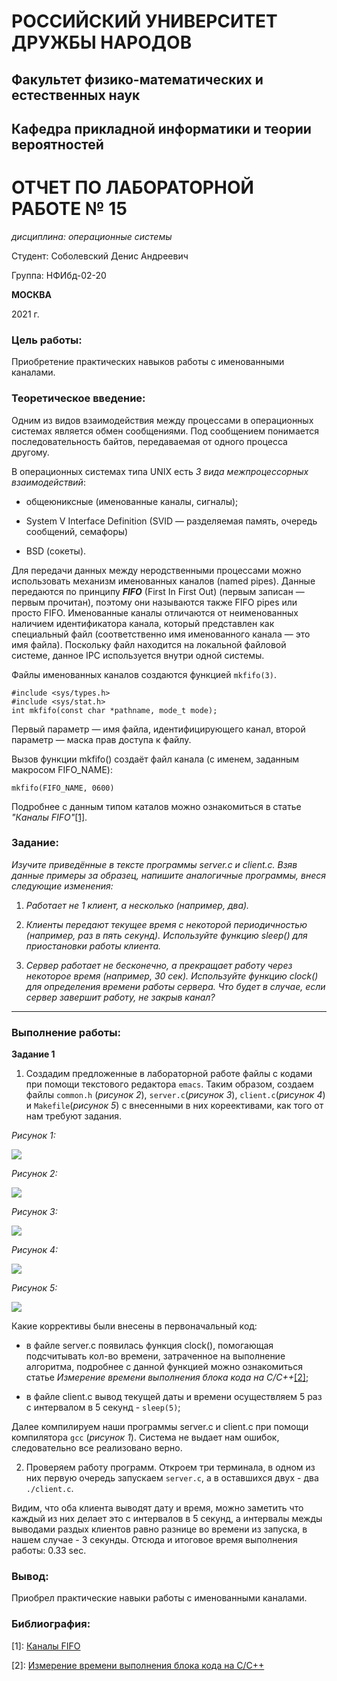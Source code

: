 # **РОССИЙСКИЙ УНИВЕРСИТЕТ ДРУЖБЫ НАРОДОВ**

## **Факультет физико-математических и естественных наук**

## **Кафедра прикладной информатики и теории вероятностей**

# **ОТЧЕТ ПО ЛАБОРАТОРНОЙ РАБОТЕ № 15**

*дисциплина: операционные системы*

Студент: Соболевский Денис Андреевич

Группа: НФИбд-02-20

**МОСКВА**

2021 г.

### Цель работы:

Приобретение практических навыков работы с именованными каналами.


### Теоретическое введение:

Одним из видов взаимодействия между процессами в операционных системах является обмен сообщениями. Под сообщением понимается последовательность байтов, передаваемая от одного процесса другому.

В операционных системах типа UNIX есть *3 вида межпроцессорных взаимодействий*: 

- общеюниксные (именованные каналы, сигналы);

- System V Interface
Definition (SVID — разделяемая память, очередь сообщений, семафоры)

- BSD (сокеты).

Для передачи данных между неродственными процессами можно использовать
механизм именованных каналов (named pipes). Данные передаются по принципу
***FIFO*** (First In First Out) (первым записан — первым прочитан), поэтому они называются также FIFO pipes или просто FIFO. Именованные каналы отличаются от
неименованных наличием идентификатора канала, который представлен как специальный файл (соответственно имя именованного канала — это имя файла). Поскольку файл находится на локальной файловой системе, данное IPC используется
внутри одной системы.

Файлы именованных каналов создаются функцией ```mkfifo(3)```.

```
#include <sys/types.h>
#include <sys/stat.h>
int mkfifo(const char *pathname, mode_t mode);
```

Первый параметр — имя файла, идентифицирующего канал, второй параметр —
маска прав доступа к файлу.

Вызов функции mkfifo() создаёт файл канала (с именем, заданным макросом
FIFO_NAME):

```
mkfifo(FIFO_NAME, 0600)
```

Подробнее с данным типом каталов можно ознакомиться в статье *"Каналы FIFO"*[[1]]().

### Задание:

*Изучите приведённые в тексте программы server.c и client.c. Взяв данные
примеры за образец, напишите аналогичные программы, внеся следующие изменения:*

1. *Работает не 1 клиент, а несколько (например, два).*


2. *Клиенты передают текущее время с некоторой периодичностью (например, раз
в пять секунд). Используйте функцию sleep() для приостановки работы клиента.*


3. *Сервер работает не бесконечно, а прекращает работу через некоторое время (например, 30 сек). Используйте функцию clock() для определения времени работы
сервера. Что будет в случае, если сервер завершит работу, не закрыв канал?*

---

### Выполнение работы:

**Задание 1**

1. Создадим предложенные в лабораторной работе файлы с кодами при помощи текстового редактора ```emacs```. Таким образом, создаем файлы ```common.h``` (*рисунок 2*), ```server.c```(*рисунок 3*), ```client.c```(*рисунок 4*) и ```Makefile```(*рисунок 5*) с внесенными в них кореективами, как того от нам требуют задания.


*Рисунок 1:*

![](https://sun9-61.userapi.com/impg/Rmt-xFIk9BZnttgaeFJaPxzAWHGEdy_0vO4U4g/yZr7NRjYQII.jpg?size=425x153&quality=96&sign=02fc93bd37e4b44907e4639f2a9e59f3&type=album)

*Рисунок 2:*

![](https://sun9-17.userapi.com/impg/a0iMc4DNdG8TlIZs77_bo1CFJPaz6MkRro0nXg/ofmRjhyD1XA.jpg?size=498x292&quality=96&sign=1eddcd34c7ed1a6fbe851c52f32d81c9&type=album)

*Рисунок 3:*

![](https://sun9-13.userapi.com/impg/XRA_Dfyz8bN1qkkMZfDei7qkBeZZvz3JjAGFpQ/PlWuBZF6cvs.jpg?size=530x301&quality=96&sign=35b8d75fe69200d9ee2e5bf1b2c94d11&type=album)

*Рисунок 4:*

![](https://sun9-32.userapi.com/impg/2CyCyECawr3FNVIYIlOi39rlf1ecruIGARhLCQ/q7EL_ZBCs48.jpg?size=619x282&quality=96&sign=d7801f97e5b1ec891d8c18e8a1161c3d&type=album)

*Рисунок 5:*

![](https://sun9-21.userapi.com/impg/fgHUVlqUwjm8uZP7MVJMoV_kkZj_ja9kaGjEVA/cGdoKnMmHUc.jpg?size=608x280&quality=96&sign=d550d926f0fde6b4b21a69fd22c5f474&type=album)

Какие коррективы были внесены в первоначальный код:

- в файле server.c появилась функция clock(), помогающая подсчитывать кол-во времени, затраченное на выполнение алгоритма, подробнее с данной функцией можно ознакомиться статье *Измерение времени выполнения блока кода на C/С++*[[2]]();

- в файле client.c вывод текущей даты и времени осуществляем 5 раз с интервалом в 5 секунд - ```sleep(5)```; 

Далее компилируем наши программы server.c и client.c при помощи компилятора ```gcc``` (*рисунок 1*). Система не выдает нам ошибок, следовательно все реализовано верно.

2. Проверяем работу программ. Откроем три терминала, в одном из них первую очередь запускаем ```server.c```, а в оставшихся двух - два ```./client.c```. 

Видим, что оба клиента выводят дату и время, можно заметить что каждый из них делает это с интервалов в 5 секунд, а интервалы межды выводами раздых клиентов равно разнице во времени из запуска, в нашем случае - 3 секунды. Отсюда и итоговое время выполнения работы: 0.33 sec.

### Вывод:

Приобрел практические навыки работы с именованными каналами.

### Библиография:

[1]: [Каналы FIFO](https://it.wikireading.ru/34266)

[2]: [Измерение времени выполнения блока кода на C/С++](http://dkhramov.dp.ua/Comp.TimeCount#.YL9LmfkzZPY)









